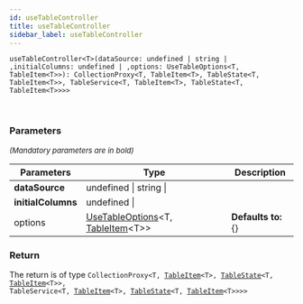 ```yaml
---
id: useTableController
title: useTableController
sidebar_label: useTableController
---
```


```tsx
useTableController<T>(dataSource: undefined | string | ,initialColumns: undefined | ,options: UseTableOptions<T, TableItem<T>>): CollectionProxy<T, TableItem<T>, TableState<T, TableItem<T>>, TableService<T, TableItem<T>, TableState<T, TableItem<T>>>>
```
<br/>



### Parameters

<font size="2"><i>(Mandatory parameters are in bold)</i></font>

| Parameters | Type | Description |
| --------- | ---- | ----------- |
| **dataSource** | undefined \| string \|  |  |
| **initialColumns** | undefined \|  |  |
| options | [UseTableOptions](/api2/types/UseTableOptions.md)<T, [TableItem](/api2/types/TableItem.md)<T\>\> | **Defaults to:** {} |


### Return



The return is of type <code>CollectionProxy<T, [TableItem](/api2/types/TableItem.md)<T\>, [TableState](/api2/types/TableState.md)<T, [TableItem](/api2/types/TableItem.md)<T\>\>, TableService<T, [TableItem](/api2/types/TableItem.md)<T\>, [TableState](/api2/types/TableState.md)<T, [TableItem](/api2/types/TableItem.md)<T\>\>\>\></code>